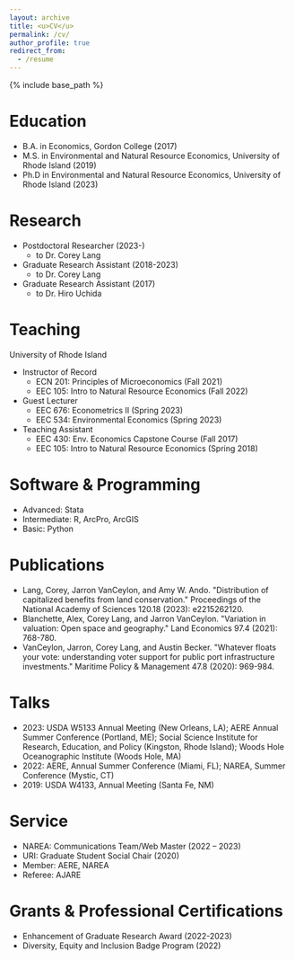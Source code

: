 ```yaml
---
layout: archive
title: <u>CV</u>
permalink: /cv/
author_profile: true
redirect_from:
  - /resume
---
```


{% include base_path %}

Education
======
* B.A. in Economics, Gordon College (2017)
* M.S. in Environmental and Natural Resource Economics, University of Rhode Island (2019)
* Ph.D in Environmental and Natural Resource Economics, University of Rhode Island (2023) 

Research
======
* Postdoctoral Researcher (2023-)
  * to Dr. Corey Lang
* Graduate Research Assistant (2018-2023)
  * to Dr. Corey Lang
* Graduate Research Assistant (2017)
  * to Dr. Hiro Uchida 

Teaching
======
University of Rhode Island
* Instructor of Record
  * ECN 201: Principles of Microeconomics (Fall 2021)
  * EEC 105: Intro to Natural Resource Economics (Fall 2022)
* Guest Lecturer
  * EEC 676: Econometrics II (Spring 2023)
  * EEC 534: Environmental Economics (Spring 2023)
* Teaching Assistant
  * EEC 430: Env. Economics Capstone Course (Fall 2017)
  * EEC 105: Intro to Natural Resource Economics (Spring 2018)
 

Software & Programming
======
* Advanced: Stata
* Intermediate: R, ArcPro, ArcGIS
* Basic: Python

Publications
======
* Lang, Corey, Jarron VanCeylon, and Amy W. Ando. "Distribution of capitalized benefits from land conservation." Proceedings of the National Academy of Sciences 120.18 (2023): e2215262120.
* Blanchette, Alex, Corey Lang, and Jarron VanCeylon. "Variation in valuation: Open space and geography." Land Economics 97.4 (2021): 768-780.
* VanCeylon, Jarron, Corey Lang, and Austin Becker. "Whatever floats your vote: understanding voter support for public port infrastructure investments." Maritime Policy & Management 47.8 (2020): 969-984.
    
Talks
======
* 2023: USDA W5133 Annual Meeting (New Orleans, LA); AERE Annual Summer Conference (Portland, ME); Social Science Institute for Research, Education, and Policy (Kingston, Rhode Island); Woods Hole Oceanographic Institute (Woods Hole, MA)
* 2022: AERE, Annual Summer Conference (Miami, FL); NAREA, Summer Conference (Mystic, CT)
* 2019: USDA W4133, Annual Meeting (Santa Fe, NM)
  
Service
======
* NAREA: Communications Team/Web Master (2022 – 2023)
* URI: Graduate Student Social Chair (2020)
* Member: AERE, NAREA
* Referee: AJARE

Grants & Professional Certifications
======
* Enhancement of Graduate Research Award (2022-2023)
* Diversity, Equity and Inclusion Badge Program (2022)
